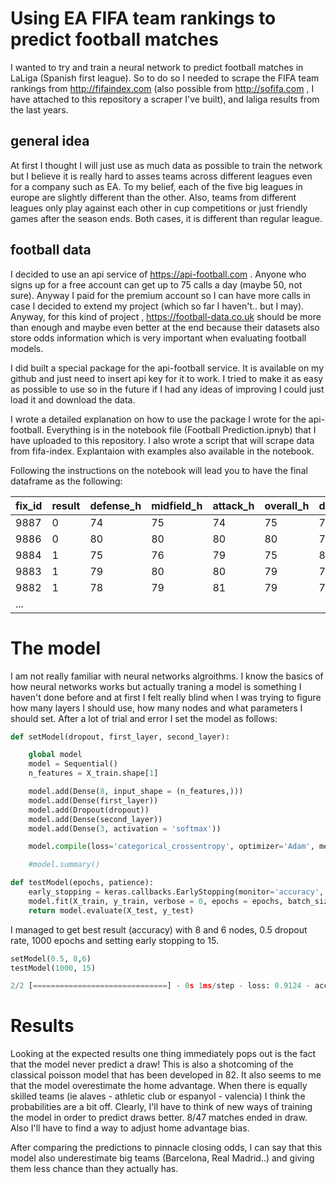 # Using EA FIFA team rankings to predict football matches

I wanted to try and train a neural network to predict football matches in LaLiga (Spanish first league). So to do so I needed to scrape the FIFA team rankings from http://fifaindex.com (also possible from http://sofifa.com , I have attached to this repository a scraper I've built), and laliga results from the last years.

## general idea

At first I thought I will just use as much data as possible to train the network but I believe it is really hard to asses teams across different leagues even for a company such as EA. To my belief, each of the five big leagues in europe are slightly different than the other. Also, teams from different leagues only play against each other in cup competitions or just friendly games after the season ends. Both cases, it is different than regular league.

## football data

I decided to use an api service of https://api-football.com .  Anyone who signs up for a free account can get up to 75 calls a day (maybe 50, not sure). Anyway I paid for the premium account so I can have more calls in case I decided to extend my project (which so far I haven't.. but I may). Anyway, for this kind of project , https://football-data.co.uk should be more than enough and maybe even better at the end because their datasets also store odds information which is very important when evaluating football models.

I did built a special package for the api-football service. It is available on my github and just need to insert api key for it to work. I tried to make it as easy as possible to use so in the future if I had any ideas of improving I could just load it and download the data.

I wrote a detailed explanation on how to use the package I wrote for the api-football. Everything is in the notebook file (Football Prediction.ipnyb) that I have uploaded to this repository. I also wrote a script that will scrape data from fifa-index. Explantaion with examples also available in the notebook.

Following the instructions on the notebook will lead you to have the final dataframe as the following:

|fix_id |  result|	defense_h|	midfield_h|	attack_h|	overall_h|	defense_a|	midfield_a|	attack_a|	overall_a|
|-------|--------|---------|--------|	-------|--------|---------|--------|-------|--------|								
|9887|	0|	74|	75|	74|	75|	74|	75|	77|	75|
|9886|	0|	80|	80|	80|	80|	75|	74|	77|	75|
|9884|	1|	75|	76|	79|	75|	83|	82|	85|	83|
|9883|	1|	79|	80|	80|	79|	76|	78|79	|78|
|9882|	1|	78|	79|	81|	79|	75|	74|	75|	74|
|...||||||||||


# The model

I am not really familiar with neural networks algroithms. I know the basics of how neural networks works but actually traning a model is something I haven't done before and at first I felt really blind when I was trying to figure how many layers I should use, how many nodes and what parameters I should set. After a lot of trial and error I set the model as follows:

```python
def setModel(dropout, first_layer, second_layer):

    global model
    model = Sequential()
    n_features = X_train.shape[1]

    model.add(Dense(8, input_shape = (n_features,)))
    model.add(Dense(first_layer))
    model.add(Dropout(dropout))
    model.add(Dense(second_layer))
    model.add(Dense(3, activation = 'softmax'))

    model.compile(loss='categorical_crossentropy', optimizer='Adam', metrics = ['accuracy'])

    #model.summary()
```

```python
def testModel(epochs, patience):
    early_stopping = keras.callbacks.EarlyStopping(monitor='accuracy', min_delta = 0, patience = patience)
    model.fit(X_train, y_train, verbose = 0, epochs = epochs, batch_size = 1, callbacks = [early_stopping])
    return model.evaluate(X_test, y_test)
```

I managed to get best result (accuracy) with 8 and 6 nodes, 0.5 dropout rate, 1000 epochs and setting early stopping to 15.

```python
setModel(0.5, 8,6)
testModel(1000, 15)

2/2 [==============================] - 0s 1ms/step - loss: 0.9124 - accuracy: 0.5957
```

# Results

Looking at the expected results one thing immediately pops out is the fact that the model never predict a draw! This is also a shotcoming of the classical poisson model that has been developed in 82.
It also seems to me that the model overestimate the home advantage. When there is equally skilled teams (ie alaves - athletic club or espanyol - valencia) I think the probabilities are a bit off.
Clearly, I'll have to think of new ways of training the model in order to predict draws better. 8/47 matches ended in draw. Also I'll have to find a way to adjust home advantage bias.

After comparing the predictions to pinnacle closing odds, I can say that this model also underestimate big teams (Barcelona, Real Madrid..) and giving them less chance than they actually has.



